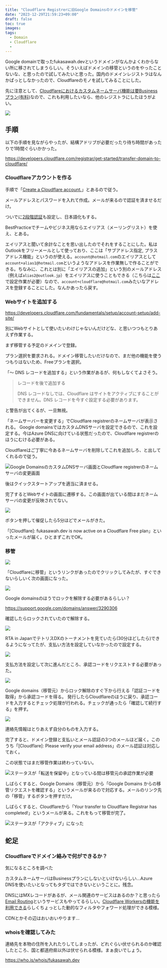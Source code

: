 ```yaml
---
title: "Cloudflare Registrerに旧Google Domainsのドメインを移管"
date: "2023-12-29T21:59:23+09:00"
draft: false
toc: true
images:
tags: 
  - Domain
  - Cloudflare
  - 
---
```


Google domainで取ったfukasawah.devというドメインがなんかよくわからない所に移されてしまうらしい。そういえばドメインの移管というのをやったことないな、と思ったので試してみたいと思った。国内のドメインレジストラはなんかぱっとしなかったので、Cloudflareのモノを試してみることにした。

先に注意として、[Cloudflareにおけるカスタムネームサーバ機能は要Businessプラン(有料)](https://www.cloudflare.com/plans/)なので、これも利用したいなら、他のレジストラにしたほうがよい。

![](images/index/2023-12-29-21-55-13.png)

手順
----------

以下の手順を見ながらやったが、結構アドリブが必要だったり待ち時間があったりで1時間ぐらいかかった。

https://developers.cloudflare.com/registrar/get-started/transfer-domain-to-cloudflare/


### Cloudflareアカウントを作る

手順で「[Create a Cloudflare account.](https://developers.cloudflare.com/fundamentals/setup/account-setup/create-account/)」とあるので従う。

メールアドレスとパスワードを入れて作成。メールが来るので認証を済ませるだけ。

ついでに[2段階認証](https://dash.cloudflare.com/profile/authentication)も設定し、日本語化もする。

BestPracticeでチームやビジネス用ならエイリアス（メーリングリスト）を使え、とある。

エイリアスと聞いて余計なことを思い出したのでそれをすることにした。私はOutlookをフリーメールとして使っており、ここは「サブアドレス指定, プラスアドレス機能」というのが使える。`account@hotmail.com`のエイリアスとして`account+alias1@hotmail.com`というようなアドレスを作業無しで作ることができる。ちなみに、これとは別に「エイリアスの追加」という別のメールアドレス（例えば`alias2@outlook.jp`）をエイリアスに使うこともできる（こちらは[ここ](https://account.live.com/AddAssocId)で設定作業が必要）なので、`account+cloudflare@hotmail.com`みたいなアドレスを登録することにした。なんかあったら戻す。

### Webサイトを追加する

https://developers.cloudflare.com/fundamentals/setup/account-setup/add-site/

別にWebサイトとして使いたいわけじゃないんだけどな、と思いつつもとりあえず作業する。

まず移管する予定のドメインで登録。

プラン選択を要求される。ドメイン移管したいだけなので、まだ他の機能を使うつもりはないため、Freeプランを選択。

「～ DNS レコードを追加する」という作業があるが、何もしなくてよさそう。

> レコードを後で追加する
> 
> DNS レコードなしでは、Cloudflare はサイトをアクティブにすることができません。DNS レコードを今すぐ設定する必要があります。

と警告が出てくるが、一旦無視。

「ネームサーバーを変更する」でCloudflare registrerのネームサーバが表示される。
Google domainsではカスタムDNSサーバを設定できるので、これを設定する。今はAzure DNSに向けている状態だったので、Cloudflare registrerのほうにむける必要がある。

Cloudflareはご丁寧に今あるネームサーバを削除してこれを追加しろ、と出してくれるので従う。

![Google DomainsのカスタムDNSサーバ画面とCloudflare registrerのネームサーバの変更画面](images/index/2023-12-29-20-20-55.png)

後はクイックスタートアップを適当に済ませる。

完了するとWebサイトの画面に遷移する。この画面が出ている間はまだネームサーバの変更が反映されてない。

![](images/index/2023-12-29-20-27-03.png)

ボタンを押して催促したら5分ほどでメールがきた。

「[Cloudflare]: fukasawah.dev is now active on a Cloudflare Free plan」といったメールが届く。ひとまずこれでOK。

### 移管

![](images/index/2023-12-29-20-32-51.png)

「Cloudflareに移管」というリンクがあったのでクリックしてみたが、すぐできないらしいく次の画面になった。

![](images/index/2023-12-29-20-33-38.png)

Google domainsのほうでロックを解除する必要があるらしい？

https://support.google.com/domains/answer/3290306

確認したらロックされていたので解除する。

![](images/index/2023-12-29-20-38-08.png)

RTA in JapanでテトリスDXのトーナメントを見ていたら(30分ほどしたら)できるようになってたが、支払い方法を設定していなかったので設定する。

![](images/index/2023-12-29-21-08-07.png)

支払方法を設定して次に進んだところ、承認コードをリクエストする必要があった。

![](images/index/2023-12-29-21-12-38.png)

Google domains（移管元）からロック解除のすぐ下から行える「認証コードを取得」から承認コードを得る。
発行したらCloudflareのほうに戻り、承認コードを入力するとチェック処理が行われる。チェックが通ったら「確認して続行する」を押す。

![](images/index/2023-12-29-21-17-17.png)

連絡先情報はとりあえず自分のものを入力する。

完了すると、ドメイン登録と支払いとメール認証の3つのメールほど届く。このうち「[Cloudflare]: Please verify your email address」のメール認証は対応しておく。

この状態ではまだ移管作業は終わっていない。

![ステータスが「転送を保留中」となっている間は移管元の承認作業が必要](images/index/2023-12-29-21-28-10.png)

しばらくすると、Google Domains（移管元）から「Google Domains からの移管リクエストを確認する」というメールが来るので対応する。メールのリンク先の「移管」するボタンを押すだけ。

しばらくすると、Cloudflareから「Your transfer to Cloudflare Registrar has completed!」というメールが来る。これをもって移管が完了。

![ステータスが「アクティブ」になった](images/index/2023-12-29-21-32-27.png)



蛇足
-----------

### Cloudflareでドメイン絡みで何ができるか？

気になるところを調べた

カスタムネームサーバはBusinessプランにしないといけないらしい…Azure DNSを使いたいとなってもタダではできないということに。残念。

DNSにはMXレコードがあるが、メール関連のサービスはあるのか？と思ったら[Email Routing](https://developers.cloudflare.com/email-routing/)というサービスもやってるらしい。[Cloudflare Workersの機能を利用できる](https://developers.cloudflare.com/email-routing/email-workers/)らしくちょっとした動的なフィルタやフォワード処理ができる模様。

CDNとかその辺はおいおいやります…

### whoisを確認してみた

連絡先を本物の住所を入れたりしてしまったが、どれぐらい伏せられるのか確認したところ、国と都道府県以外は伏せられる模様。まぁ良いでしょう。

https://who.is/whois/fukasawah.dev






